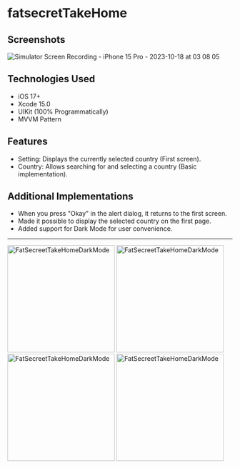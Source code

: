 # fatsecretTakeHome
## Screenshots
![Simulator Screen Recording - iPhone 15 Pro - 2023-10-18 at 03 08 05](https://github.com/carminchameleon/fatsecretTakeHome/assets/53595582/b6cd5837-adcc-4ba7-88c3-24f3b101893b)
## Technologies Used
- iOS 17+
- Xcode 15.0
- UIKit (100% Programmatically)
- MVVM Pattern

## Features
- Setting: Displays the currently selected country (First screen).
- Country: Allows searching for and selecting a country (Basic implementation).

## Additional Implementations
- When you press "Okay" in the alert dialog, it returns to the first screen.
- Made it possible to display the selected country on the first page.
- Added support for Dark Mode for user convenience.
---
<img alt="FatSecreetTakeHomeDarkMode" title="FatSecreetTakeHomeDarkMode" src="https://github.com/carminchameleon/fatsecretTakeHome/assets/53595582/c2ff6676-12c5-4b1a-abea-36fedd7c44ca" width="240">
<img alt="FatSecreetTakeHomeDarkMode" title="FatSecreetTakeHomeDarkMode" src="https://github.com/carminchameleon/fatsecretTakeHome/assets/53595582/bef5a9ad-ea88-4f9f-ae46-7024e63c5cf9" width="240">
<img alt="FatSecreetTakeHomeDarkMode" title="FatSecreetTakeHomeDarkMode" src="https://github.com/carminchameleon/fatsecretTakeHome/assets/53595582/780ca2c1-f338-49a8-a285-6687106cf5e9" width="240">
<img alt="FatSecreetTakeHomeDarkMode" title="FatSecreetTakeHomeDarkMode" src="https://github.com/carminchameleon/fatsecretTakeHome/assets/53595582/453910ba-ee36-44aa-8a43-483f2c4489aa" width="240">
